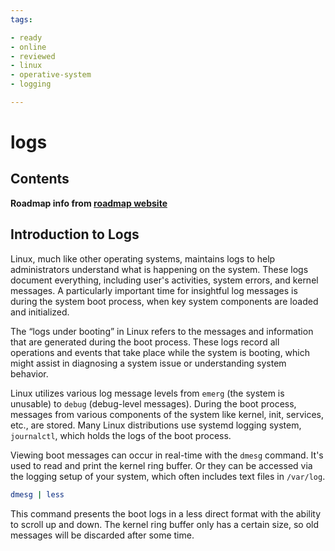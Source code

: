 ```yaml
---
tags:

- ready
- online
- reviewed
- linux
- operative-system
- logging

---
```

# logs

## Contents

__Roadmap info from [roadmap website](https://roadmap.sh/linux/booting-linux/logs)__

## Introduction to Logs

Linux, much like other operating systems, maintains logs to help administrators understand what is happening on the system. These logs document everything, including user's activities, system errors, and kernel messages. A particularly important time for insightful log messages is during the system boot process, when key system components are loaded and initialized.

The “logs under booting” in Linux refers to the messages and information that are generated during the boot process. These logs record all operations and events that take place while the system is booting, which might assist in diagnosing a system issue or understanding system behavior.

Linux utilizes various log message levels from `emerg` (the system is unusable) to `debug` (debug-level messages). During the boot process, messages from various components of the system like kernel, init, services, etc., are stored. Many Linux distributions use systemd logging system, `journalctl`, which holds the logs of the boot process.

Viewing boot messages can occur in real-time with the `dmesg` command. It's used to read and print the kernel ring buffer. Or they can be accessed via the logging setup of your system, which often includes text files in `/var/log`.

```bash
dmesg | less
```

This command presents the boot logs in a less direct format with the ability to scroll up and down. The kernel ring buffer only has a certain size, so old messages will be discarded after some time.
